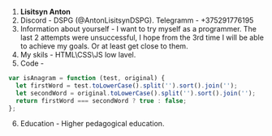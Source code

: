 1. **Lisitsyn Anton**
2. Discord - DSPG (@AntonLisitsynDSPG).
   Telegramm - +375291776195
3. Information about yourself - I want to try myself as a programmer. The last 2 attempts were unsuccessful, I hope from the 3rd time I will be able to achieve my goals. Or at least get close to them.
4. My skils - HTML\CSS\JS low lavel.
5. Code -

```javascript
var isAnagram = function (test, original) {
  let firstWord = test.toLowerCase().split('').sort().join('');
  let secondWord = original.toLowerCase().split('').sort().join('');
  return firstWord === secondWord ? true : false;
};
```

6. Education - Higher pedagogical education.

